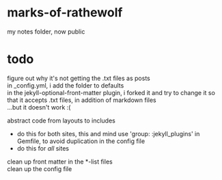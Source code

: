 # marks-of-rathewolf
my notes folder, now public






# todo
figure out why it's not getting the .txt files as posts  
in \_config.yml, i add the folder to defaults  
in the jekyll-optional-front-matter plugin, i forked it and try to change it so that it accepts .txt files, in addition of markdown files  
...but it doesn't work :(  

abstract code from layouts to includes
  - do this for both sites, this and mind
use 'group: :jekyll_plugins' in Gemfile, to avoid duplication in the config file
  - do this for *all* sites

clean up front matter in the \*-list files  
clean up the config file  
